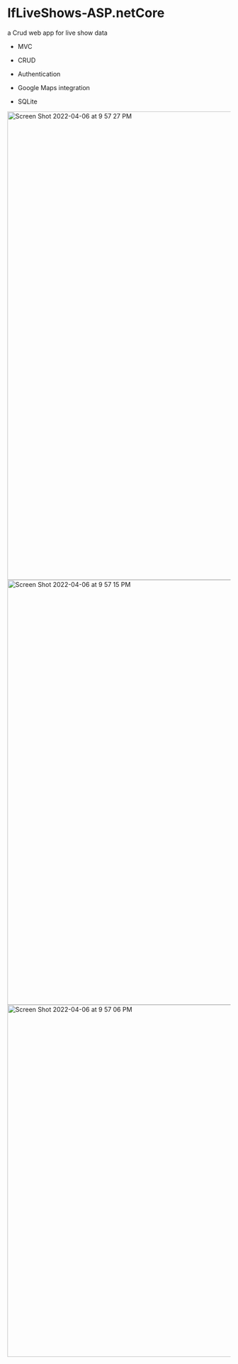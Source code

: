 # IfLiveShows-ASP.netCore
 a Crud web app for live show data

- MVC

- CRUD

- Authentication

- Google Maps integration

- SQLite
<img width="1056" alt="Screen Shot 2022-04-06 at 9 57 27 PM" src="https://user-images.githubusercontent.com/100133514/161979863-0ab51fc0-3b76-41be-b625-7967aea1ac1f.png">
<img width="958" alt="Screen Shot 2022-04-06 at 9 57 15 PM" src="https://user-images.githubusercontent.com/100133514/161979876-eff93c65-9692-4358-9426-61df3135d5b6.png">
<img width="794" alt="Screen Shot 2022-04-06 at 9 57 06 PM" src="https://user-images.githubusercontent.com/100133514/161979879-67319421-29eb-4d7e-a3ca-e55c6b4e75c5.png">
